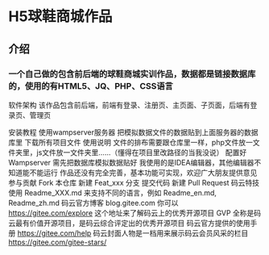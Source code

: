 # H5球鞋商城作品
## 介绍
### 一个自己做的包含前后端的球鞋商城实训作品，数据都是链接数据库的，使用的有HTML5、JQ、PHP、CSS语言

软件架构
该作品包含前后端，前端有登录、注册页、主页面、子页面，后端有登录页、管理页

安装教程
使用wampserver服务器
把模拟数据文件的数据贴到上面服务器的数据库里
下载所有项目文件
使用说明
文件的排布需要跟仓库里一样，php文件放一文件夹里，js文件放一文件夹里……（懂得在项目里改路径的当我没说）
配置好Wampserver
需先把数据库模拟数据贴好
我使用的是IDEA编辑器，其他编辑器不知道能不能运行
作品还没有完全完善，基本功能可实现，欢迎广大朋友提供意见
参与贡献
Fork 本仓库
新建 Feat_xxx 分支
提交代码
新建 Pull Request
码云特技
使用 Readme_XXX.md 来支持不同的语言，例如 Readme_en.md, Readme_zh.md
码云官方博客 blog.gitee.com
你可以 https://gitee.com/explore 这个地址来了解码云上的优秀开源项目
GVP 全称是码云最有价值开源项目，是码云综合评定出的优秀开源项目
码云官方提供的使用手册 https://gitee.com/help
码云封面人物是一档用来展示码云会员风采的栏目 https://gitee.com/gitee-stars/